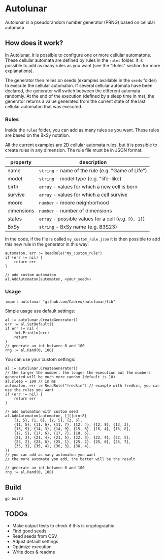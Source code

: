 # Autolunar

Autolunar is a pseudorandom number generator (PRNG) based on cellular automata.

## How does it work?

In Autolunar, it is possible to configure one or more cellular automatons.
These cellular automata are defined by rules in the `rules` folder. It is possible to add as many rules as you want (see the "Rules" section for more explanations).

The generator then relies on seeds (examples available in the `seeds` folder) to execute the cellular automaton.
If several cellular automata have been declared, the generator will switch between the different automata randomly. At the end of the execution (defined by a sleep time in ms), the generator returns a value generated from the current state of the last cellular automaton that was executed.

### Rules

Inside the `rules` folder, you can add as many rules as you want.
These rules are based on the BxSy notation. 

All the current examples are 2D cellular automata rules, but it is possible to create rules in any dimension.
The rule file must be in JSON format.

| property   | description                                          |
|------------|------------------------------------------------------|
| name       | `string` - name of the rule (e.g. "Game of Life")    |
| model      | `string` - model type (e.g. "life-like)              |
| birth      | `array` - values for which a new cell is born        |
| survive    | `array` - values for which a cell survive            |
| moore      | `number` - moore neighborhood                        |
| dimensions | `number` - number of dimensions                      |
| states     | `array` - possible values for a cell (e.g. `[0, 1]`) |
| BxSy       | `string` - BxSy name (e.g. B3S23)                    |

In the code, if the file is called `my_custom_rule.json` it is then possible to add this new rule in the generator in this way:
```golang
automaton, err := ReadRule("my_custom_rule")
if (err != nil) {
    return err
}

// add custom automaton
al.AddAutomaton(automaton, <your_seed>)
```

### Usage

```golang
import autolunar "github.com/Cadrew/autolunar/lib"
```

Simple usage use default settings:

```golang
al := autolunar.CreateGenerator()
err := al.SetDefault()
if err != nil {
    fmt.Println(err)
    return
}
// generate an int between 0 and 100
rng := al.Rand(0, 100)
```

You can use your custom settings:

```golang
al := autolunar.CreateGenerator()
// the larger the number, the longer the execution but the numbers generated will be much more random (default is 10)
al.sleep = 100 // in ms
automaton, err := ReadRule("fredkin") // example with fredkin, you can use the rules you want
if (err != nil) {
    return err
}

// add automaton with custom seed
al.AddAutomaton(automaton, [][]uint8{
    {1, 5}, {1, 6}, {2, 5}, {2, 6},
    {11, 5}, {11, 6}, {11, 7}, {12, 4}, {12, 8}, {13, 3},
    {13, 9}, {14, 3}, {14, 9}, {15, 6}, {16, 4}, {16, 8},
    {17, 5}, {17, 6}, {17, 7}, {18, 6},
    {21, 3}, {21, 4}, {21, 5}, {22, 3}, {22, 4}, {22, 5},
    {23, 2}, {23, 6}, {25, 1}, {25, 2}, {25, 6}, {25, 7},
    {35, 3}, {35, 4}, {36, 3}, {36, 4},
})
// you can add as many automaton you want
// the more automata you add, the better will be the result

// generate an int between 0 and 100
rng := al.Rand(0, 100)
```

## Build

```
go build
```

## TODOs

- Make output tests to check if this is cryptographic
- Find good seeds
- Read seeds from CSV
- Adjust default settings
- Optimize execution
- Write docs & readme
